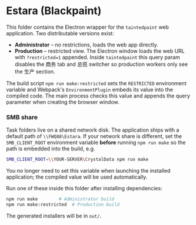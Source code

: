 # Estara (Blackpaint)

This folder contains the Electron wrapper for the `taintedpaint` web
application. Two distributable versions exist:

- **Administrator** – no restrictions, loads the web app directly.
- **Production** – restricted view. The Electron window loads the web URL with
  `?restricted=1` appended. Inside `taintedpaint` this query param disables the
  商务 tab and 总揽 switcher so production workers only see the 生产 section.

The build script `npm run make:restricted` sets the `RESTRICTED` environment
variable and Webpack's `EnvironmentPlugin` embeds its value into the compiled
code. The main process checks this value and appends the query parameter when
creating the browser window.

### SMB share

Task folders live on a shared network disk. The application ships with a
default path of `\\FWQ88\Estara`. If your network share is different, set the
`SMB_CLIENT_ROOT` environment variable **before** running `npm run make` so the
path is embedded into the build, e.g.

```bash
SMB_CLIENT_ROOT=\\YOUR-SERVER\CrystalData npm run make
```

You no longer need to set this variable when launching the installed
application; the compiled value will be used automatically.

Run one of these inside this folder after installing dependencies:

```bash
npm run make        # Administrator build
npm run make:restricted  # Production build
```

The generated installers will be in `out/`.
